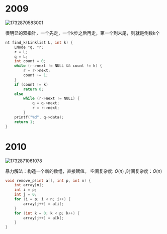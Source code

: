 # 2009
![1732870583001](https://github.com/user-attachments/assets/b907d2d9-cd87-422a-aff5-64ebff5d8a6a)

很明显的双指针，一个先走，一个k步之后再走，第一个到末尾，则就是倒数k个
```C
nt find_k(Linklist L, int k) {
    LNode *q, *r;
    r = L;
    q = L;
    int count = 0;
    while (r->next != NULL && count != k) {
        r = r->next;
        count += 1;
    }
    if (count != k)
        return 0;
    else
        while (r->next != NULL) {
            q = q->next;
            r = r->next;
        }
    printf("%d", q->data); 
    return 1;
}
```
# 2010
![1732871061078](https://github.com/user-attachments/assets/b9637cfe-789f-403a-b491-d2478d1de659)


暴力解法：构造一个新的数组，直接赋值。
空间复杂度: $O(n)$ ,时间复杂度：$O(n)$
```C
void remove_p(int a[], int p, int n) {
    int array[n];
    int i = p;
    int j = 0;
    for (i = p; i < n; i++) {
        array[j++] = a[i];
    }
    for (int k = 0; k < p; k++) {
        array[j++] = a[k];
    }
}
```
